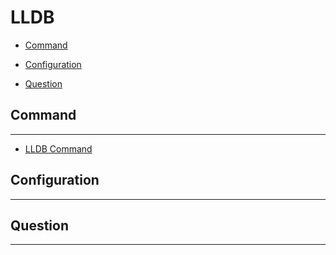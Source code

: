 # LLDB

  + [Command](#command)

  + [Configuration](#configuration)

  + [Question](#question)

## Command

***

  + [LLDB Command](https://lldb.llvm.org/use/map.html)

## Configuration

***

## Question

***
